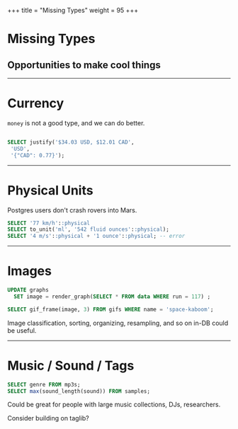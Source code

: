 +++
title = "Missing Types"
weight = 95
+++

# Missing Types
## Opportunities to make cool things

---

# Currency

`money` is not a good type, and we can do better.

````sql

SELECT justify('$34.03 USD, $12.01 CAD', 
 'USD',
 '{"CAD": 0.77}');

````

---

# Physical Units

Postgres users don't crash rovers into Mars. 

````sql
SELECT '77 km/h'::physical
SELECT to_unit('ml', '542 fluid ounces'::physical);
SELECT '4 m/s'::physical + '1 ounce'::physical; -- error
````

---

# Images

````sql
UPDATE graphs 
  SET image = render_graph(SELECT * FROM data WHERE run = 117) ;
````

````sql
SELECT gif_frame(image, 3) FROM gifs WHERE name = 'space-kaboom';
````

Image classification, sorting, organizing, resampling, and so on in-DB could be useful.

---

# Music / Sound / Tags

````sql
SELECT genre FROM mp3s;
SELECT max(sound_length(sound)) FROM samples;
````

Could be great for people with large music collections, DJs, researchers.

Consider building on taglib?


